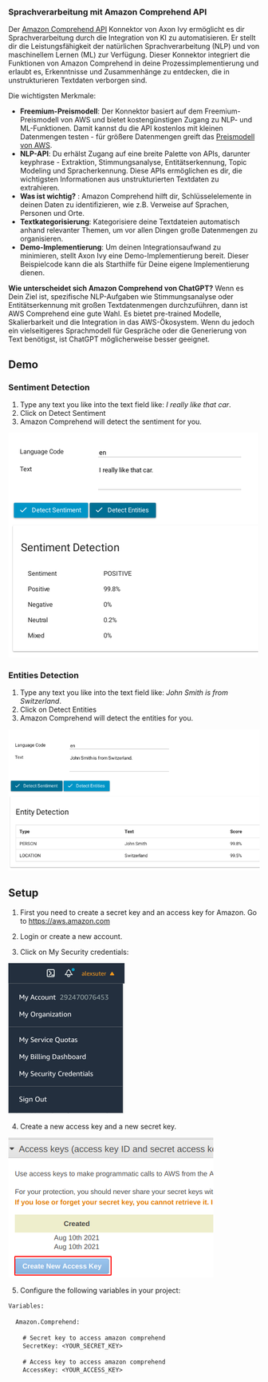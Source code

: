 ### Sprachverarbeitung mit Amazon Comprehend API

Der [Amazon Comprehend API](https://aws.amazon.com/comprehend/) Konnektor von Axon Ivy ermöglicht es dir Sprachverarbeitung durch die Integration von KI zu automatisieren.
Er stellt dir die  Leistungsfähigkeit der natürlichen Sprachverarbeitung (NLP) und von maschinellem Lernen (ML) zur Verfügung. Dieser Konnektor integriert  die Funktionen von Amazon Comprehend in deine Prozessimplementierung und erlaubt es, Erkenntnisse und Zusammenhänge zu entdecken, die in  unstrukturieren Textdaten verborgen sind.

Die wichtigsten Merkmale:
- **Freemium-Preismodell**: Der Konnektor basiert auf dem Freemium-Preismodell
 von AWS und bietet kostengünstigen Zugang zu  NLP- und ML-Funktionen. Damit kannst du die API kostenlos mit kleinen Datenmengen testen - für größere Datenmengen greift das [Preismodell von AWS](https://aws.amazon.com/de/comprehend/pricing/?pg=ln&sec=hs).
- **NLP-API**: Du erhälst Zugang auf eine breite Palette von APIs, darunter keyphrase - Extraktion, Stimmungsanalyse, Entitätserkennung, Topic Modeling  und Spracherkennung. Diese APIs ermöglichen es dir, die wichtigsten Informationen aus unstrukturierten Textdaten zu extrahieren.
- **Was ist wichtig?** : Amazon Comprehend hilft dir, Schlüsselelemente in deinen Daten zu  identifizieren, wie z.B. Verweise auf Sprachen, Personen und Orte. 
- **Textkategorisierung**: Kategorisiere deine Textdateien automatisch anhand relevanter Themen,  um vor allen Dingen große Datenmengen zu organisieren.
- **Demo-Implementierung**: Um deinen Integrationsaufwand zu minimieren, stellt Axon Ivy eine Demo-Implementierung bereit. Dieser Beispielcode kann die als Starthilfe für Deine eigene Implementierung dienen.

**Wie unterscheidet sich Amazon Comprehend von ChatGPT?**
Wenn es Dein Ziel ist, spezifische NLP-Aufgaben wie Stimmungsanalyse oder Entitätserkennung mit großen Textdatenmengen durchzuführen, dann ist AWS Comprehend eine gute Wahl. Es bietet pre-trained Modelle, Skalierbarkeit und die Integration in das AWS-Ökosystem. Wenn du jedoch ein vielseitigeres Sprachmodell für Gespräche oder die Generierung von Text benötigst, ist ChatGPT möglicherweise besser geeignet.

## Demo

### Sentiment Detection

1. Type any text you like into the text field like: _I really like that car_.
2. Click on Detect Sentiment
3. Amazon Comprehend will detect the sentiment for you.

![demo-process](images/comprehend-demo-sentiment.png)

### Entities Detection

1. Type any text you like into the text field like: _John Smith is from Switzerland_.
2. Click on Detect Entities
3. Amazon Comprehend will detect the entities for you.

![demo-process](images/comprehend-demo-entities.png)


## Setup

1. First you need to create a secret key and an access key for Amazon.
   Go to https://aws.amazon.com

2. Login or create a new account.

3. Click on My Security credentials:

![demo-process](images/comprehend-setup-credentials.png)

4. Create a new access key and a new secret key.

![demo-process](images/comprehend-setup-keys.png)

5. Configure the following variables in your project:

```
Variables:

  Amazon.Comprehend:

    # Secret key to access amazon comprehend     
    SecretKey: <YOUR_SECRET_KEY>
    
    # Access key to access amazon comprehend
    AccessKey: <YOUR_ACCESS_KEY>
```

